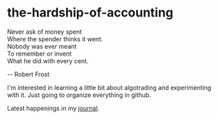 # the-hardship-of-accounting

Never ask of money spent  
Where the spender thinks it went.  
Nobody was ever meant  
To remember or invent  
What he did with every cent.  

-- Robert Frost

I'm interested in learning a little bit about algotrading and experimenting with it. Just going to organize everything in github.

Latest happenings in my [journal](journal/journal.md).
